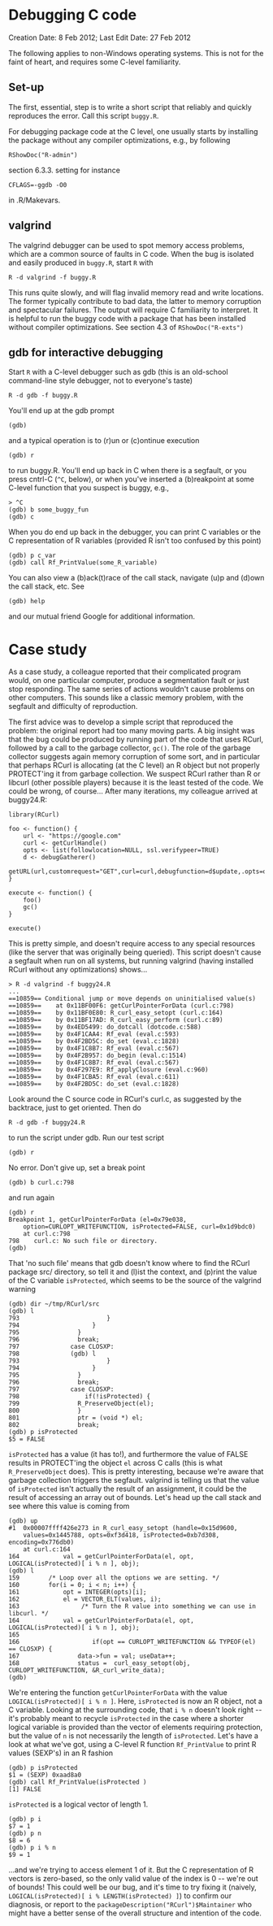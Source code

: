 # Debugging C code

Creation Date: 8 Feb 2012;
Last Edit Date: 27 Feb 2012

The following applies to non-Windows operating systems.  This is not
for the faint of heart, and requires some C-level familiarity.

## Set-up

The first, essential, step is to write a short script that reliably and
quickly reproduces the error. Call this script `buggy.R`.

For debugging package code at the C level, one usually starts by
installing the package without any compiler optimizations, e.g., by
following

    RShowDoc("R-admin")

section 6.3.3. setting for instance

    CFLAGS=-ggdb -O0

in .R/Makevars.

## valgrind

The valgrind debugger can be used to spot memory access problems,
which are a common source of faults in C code. When the bug is
isolated and easily produced in `buggy.R`, start `R` with

    R -d valgrind -f buggy.R

This runs quite slowly, and will flag invalid memory read and write
locations. The former typically contribute to bad data, the latter to
memory corruption and spectacular failures. The output will require C
familiarity to interpret. It is helpful to run the buggy code with a
package that has been installed without compiler optimizations. See
section 4.3 of `RShowDoc("R-exts")`

## gdb for interactive debugging

Start `R` with a C-level debugger such as gdb (this is an old-school
command-line style debugger, not to everyone's taste)

    R -d gdb -f buggy.R

You'll end up at the gdb prompt

    (gdb)

and a typical operation is to (r)un or (c)ontinue execution

    (gdb) r

to run buggy.R. You'll end up back in C when there is a segfault, or
you press cntrl-C (`^C`, below), or when you've inserted a
(b)reakpoint at some C-level function that you suspect is buggy, e.g.,

    > ^C
    (gdb) b some_buggy_fun
    (gdb) c

When you do end up back in the debugger, you can print C variables or
the C representation of R variables (provided R isn't too confused by
this point)

    (gdb) p c_var
    (gdb) call Rf_PrintValue(some_R_variable)

You can also view a (b)ack(t)race of the call stack, navigate (u)p and
(d)own the call stack, etc. See

    (gdb) help

and our mutual friend Google for additional information.

# Case study

As a case study, a colleague reported that their complicated program
would, on one particular computer, produce a segmentation fault or
just stop responding. The same series of actions wouldn't cause
problems on other computers. This sounds like a classic memory
problem, with the segfault and difficulty of reproduction. 

The first advice was to develop a simple script that reproduced the
problem: the original report had too many moving parts.  A big insight
was that the bug could be produced by running part of the code that
uses RCurl, followed by a call to the garbage collector, `gc()`. The
role of the garbage collector suggests again memory corruption of some
sort, and in particular that perhaps RCurl is allocating (at the C
level) an R object but not properly PROTECT'ing it from garbage
collection. We suspect RCurl rather than R or libcurl (other possible
players) because it is the least tested of the code. We could be
wrong, of course... After many iterations, my colleague arrived at
buggy24.R:

    library(RCurl)
    
    foo <- function() {
        url <- "https://google.com"
        curl <- getCurlHandle()
        opts <- list(followlocation=NULL, ssl.verifypeer=TRUE)
        d <- debugGatherer()
        getURL(url,customrequest="GET",curl=curl,debugfunction=d$update,.opts=opts)
    }
    
    execute <- function() {
        foo()
        gc()
    }
    
    execute()

This is pretty simple, and doesn't require access to any special
resources (like the server that was originally being queried). This
script doesn't cause a segfault when run on all systems, but running
valgrind (having installed RCurl without any optimizations) shows...

    > R -d valgrind -f buggy24.R
	...
    ==10859== Conditional jump or move depends on uninitialised value(s)
    ==10859==    at 0x11BF00F6: getCurlPointerForData (curl.c:798)
    ==10859==    by 0x11BF0E80: R_curl_easy_setopt (curl.c:164)
    ==10859==    by 0x11BF17AD: R_curl_easy_perform (curl.c:89)
    ==10859==    by 0x4ED5499: do_dotcall (dotcode.c:588)
    ==10859==    by 0x4F1CAA4: Rf_eval (eval.c:593)
    ==10859==    by 0x4F2BD5C: do_set (eval.c:1828)
    ==10859==    by 0x4F1C8B7: Rf_eval (eval.c:567)
    ==10859==    by 0x4F2B957: do_begin (eval.c:1514)
    ==10859==    by 0x4F1C8B7: Rf_eval (eval.c:567)
    ==10859==    by 0x4F297E9: Rf_applyClosure (eval.c:960)
    ==10859==    by 0x4F1CBA5: Rf_eval (eval.c:611)
    ==10859==    by 0x4F2BD5C: do_set (eval.c:1828)
    
Look around the C source code in RCurl's curl.c, as suggested by the
backtrace, just to get oriented. Then do

    R -d gdb -f buggy24.R

to run the script under gdb. Run our test script

    (gdb) r

No error. Don't give up, set a break point

    (gdb) b curl.c:798

and run again

    (gdb) r
    Breakpoint 1, getCurlPointerForData (el=0x79e038,
        option=CURLOPT_WRITEFUNCTION, isProtected=FALSE, curl=0x1d9bdc0)
        at curl.c:798
    798    curl.c: No such file or directory.
    (gdb)

That 'no such file' means that gdb doesn't know where to find the
RCurl package src/ directory, so tell it and (l)ist the context, and
(p)rint the value of the C variable `isProtected`, which seems to be
the source of the valgrind warning

    (gdb) dir ~/tmp/RCurl/src
    (gdb) l
    793                        }
    794                    }
    795                }
    796                break;
    797              case CLOSXP:
    798              (gdb) l
    793                        }
    794                    }
    795                }
    796                break;
    797              case CLOSXP:
    798                  if(!isProtected) {
    799                R_PreserveObject(el);
    800                }
    801                ptr = (void *) el;
    802                break;
    (gdb) p isProtected
    $5 = FALSE

`isProtected` has a value (it has to!), and furthermore the value of
FALSE results in PROTECT'ing the object `el` across C calls (this is
what `R_PreserveObject` does). This is pretty interesting, because
we're aware that garbage collection triggers the segfault. valgrind is
telling us that the value of `isProtected` isn't actually the result
of an assignment, it could be the result of accessing an array out of
bounds. Let's head up the call stack and see where this value is
coming from

    (gdb) up
    #1  0x00007ffff426e273 in R_curl_easy_setopt (handle=0x15d9600,
        values=0x1445788, opts=0xf3d418, isProtected=0xb7d308, encoding=0x776db0)
        at curl.c:164
    164            val = getCurlPointerForData(el, opt, LOGICAL(isProtected)[ i % n ], obj);
    (gdb) l
    159        /* Loop over all the options we are setting. */
    160        for(i = 0; i < n; i++) {
    161            opt = INTEGER(opts)[i];
    162            el = VECTOR_ELT(values, i);
    163                 /* Turn the R value into something we can use in libcurl. */
    164            val = getCurlPointerForData(el, opt, LOGICAL(isProtected)[ i % n ], obj);
    165   
    166                    if(opt == CURLOPT_WRITEFUNCTION && TYPEOF(el) == CLOSXP) {
    167                data->fun = val; useData++;
    168                status =  curl_easy_setopt(obj, CURLOPT_WRITEFUNCTION, &R_curl_write_data);
    (gdb)


We're entering the function `getCurlPointerForData` with the value
`LOGICAL(isProtected)[ i % n ]`. Here, `isProtected` is now an R
object, not a C variable. Looking at the surrounding code, that `i %
n` doesn't look right -- it's probably meant to recycle `isProtected`
in the case where a shorter logical variable is provided than the
vector of elements requiring protection, but the value of `n` is not
necessarily the length of `isProtected`. Let's have a look at what
we've got, using a C-level R function `Rf_PrintValue` to print R
values (SEXP's) in an R fashion

    (gdb) p isProtected
    $1 = (SEXP) 0xaad8a0
    (gdb) call Rf_PrintValue(isProtected )
    [1] FALSE

`isProtected` is a logical vector of length 1.

    (gdb) p i
    $7 = 1
    (gdb) p n
    $8 = 6
    (gdb) p i % n
    $9 = 1

...and we're trying to access element 1 of it. But the C
representation of R vectors is zero-based, so the only valid value of
the index is 0 -- we're out of bounds! This could well be our bug, and
it's time to try fixing it (naively,
`LOGICAL(isProtected)[ i % LENGTH(isProtected) ]`) to confirm our
diagnosis, or report to the `packageDescription("RCurl")$Maintainer`
who might have a better sense of the overall structure and intention
of the code.
